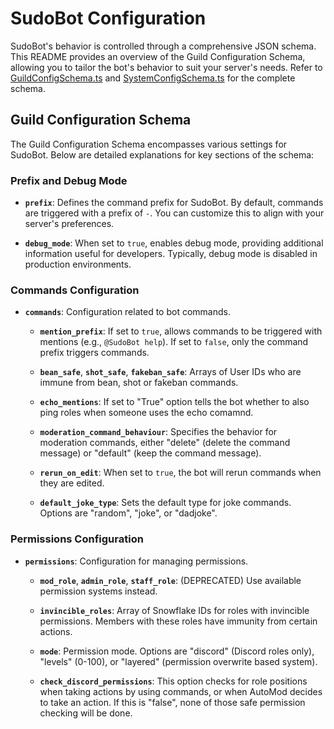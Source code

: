 # SudoBot Configuration

SudoBot's behavior is controlled through a comprehensive JSON schema. This README provides an overview of the Guild Configuration Schema, allowing you to tailor the bot's behavior to suit your server's needs. Refer to [GuildConfigSchema.ts](https://github.com/onesoft-sudo/sudobot/blob/main/src/types/GuildConfigSchema.ts) and [SystemConfigSchema.ts](https://github.com/onesoft-sudo/sudobot/blob/main/src/types/SystemConfigSchema.ts) for the complete schema.

## Guild Configuration Schema
 
The Guild Configuration Schema encompasses various settings for SudoBot. Below are detailed explanations for key sections of the schema:

### Prefix and Debug Mode

- **`prefix`**: Defines the command prefix for SudoBot. By default, commands are triggered with a prefix of `-`. You can customize this to align with your server's preferences.

- **`debug_mode`**: When set to `true`, enables debug mode, providing additional information useful for developers. Typically, debug mode is disabled in production environments.

### Commands Configuration

- **`commands`**: Configuration related to bot commands.

  - **`mention_prefix`**: If set to `true`, allows commands to be triggered with mentions (e.g., `@SudoBot help`). If set to `false`, only the command prefix triggers commands.

  - **`bean_safe`**, **`shot_safe`**, **`fakeban_safe`**: Arrays of User IDs who are immune from bean, shot or fakeban commands.

  - **`echo_mentions`**: If set to "True" option tells the bot whether to also ping roles when someone uses the echo comamnd.

  - **`moderation_command_behaviour`**: Specifies the behavior for moderation commands, either "delete" (delete the command message) or "default" (keep the command message).

  - **`rerun_on_edit`**: When set to `true`, the bot will rerun commands when they are edited.

  - **`default_joke_type`**: Sets the default type for joke commands. Options are "random", "joke", or "dadjoke".

### Permissions Configuration

- **`permissions`**: Configuration for managing permissions.

  - **`mod_role`**, **`admin_role`**, **`staff_role`**: (DEPRECATED) Use available permission systems instead.

  - **`invincible_roles`**: Array of Snowflake IDs for roles with invincible permissions. Members with these roles have immunity from certain actions.

  - **`mode`**: Permission mode. Options are "discord" (Discord roles only), "levels" (0-100), or "layered" (permission overwrite based system).

  - **`check_discord_permissions`**: This option checks for role positions when taking actions by using commands, or when AutoMod decides to take an action. If this is "false", none of those safe permission checking will be done.
